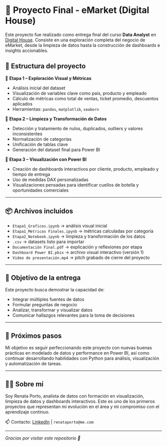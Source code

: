 # 🛒 Proyecto Final - eMarket (Digital House)

Este proyecto fue realizado como entrega final del curso **Data Analyst** en [Digital House](https://www.digitalhouse.com/). Consiste en una exploración completa del negocio de eMarket, desde la limpieza de datos hasta la construcción de dashboards e insights accionables.

## 🧩 Estructura del proyecto

🔸 **Etapa 1 – Exploración Visual y Métricas**
- Análisis inicial del dataset
- Visualización de variables clave como país, producto y empleado
- Cálculo de métricas como total de ventas, ticket promedio, descuentos aplicados
- Herramientas: `pandas`, `matplotlib`, `seaborn`

🔸 **Etapa 2 – Limpieza y Transformación de Datos**
- Detección y tratamiento de nulos, duplicados, outliers y valores inconsistentes
- Normalización de categorías
- Unificación de tablas clave
- Generación del dataset final para Power BI

🔸 **Etapa 3 – Visualización con Power BI**
- Creación de dashboards interactivos por cliente, producto, empleado y tiempo de entrega
- Uso de medidas DAX personalizadas
- Visualizaciones pensadas para identificar cuellos de botella y oportunidades comerciales

---

## 📦 Archivos incluidos

- `Etapa1_Graficos.ipynb` → análisis visual inicial
- `Etapa1_Metricas Finales.ipynb` → métricas calculadas por categoría
- `Etapa2_Notebook.ipynb` → limpieza y transformación de los datos
- `.csv` → datasets listo para importar
- `Documentación Final.pdf` → explicación y reflexiones por etapa
- `Dashboard Power BI.pbix` → archivo visual interactivo (versión 1)
- `Video de presentación.mp4` → pitch grabado de cierre del proyecto

---

## 🎯 Objetivo de la entrega

Este proyecto busca demostrar la capacidad de:
- Integrar múltiples fuentes de datos
- Formular preguntas de negocio
- Analizar, transformar y visualizar datos
- Comunicar hallazgos relevantes para la toma de decisiones

---

## 🚀 Próximos pasos

Mi objetivo es seguir perfeccionando este proyecto con nuevas buenas prácticas en modelado de datos y performance en Power BI, así como continuar desarrollando habilidades con Python para análisis, visualización y automatización de tareas.

---

## 🙋‍♀️ Sobre mí

Soy Renata Porto, analista de datos con formación en visualización, limpieza de datos y dashboards interactivos. Este es uno de los primeros proyectos que representan mi evolución en el área y mi compromiso con el aprendizaje continuo.

📫 Contacto: [LinkedIn](https://www.linkedin.com/in/rebporto/) | `renataporto@me.com`

---

_Gracias por visitar este repositorio 🙌_
